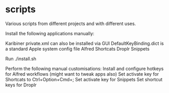 scripts
=======

Various scripts from different projects and with different uses.

Install the following applications manually:

Karibiner private.xml can also be installed via GUI
DefaultKeyBinding.dict is a standard Apple system config file
Alfred
Shortcats
Droplr
Snippets

Run ./install.sh

Perform the following manual customisations:
 Install and configure hotkeys for Alfred workflows (might want to tweak apps also)
 Set activate key for Shortcats to Ctrl+Option+Cmd+;
 Set activate key for Snippets
 Set shortcut keys for Droplr
 